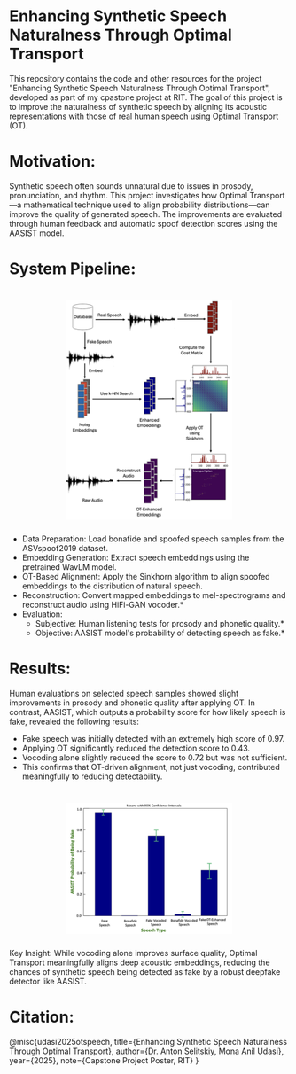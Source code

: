 # Enhancing Synthetic Speech Naturalness Through Optimal Transport

This repository contains the code and other resources for the project "Enhancing Synthetic Speech Naturalness Through Optimal Transport", developed as part of my cpastone project at RIT. The goal of this project is to improve the naturalness of synthetic speech by aligning its acoustic representations with those of real human speech using Optimal Transport (OT).

# Motivation:

Synthetic speech often sounds unnatural due to issues in prosody, pronunciation, and rhythm. This project investigates how Optimal Transport—a mathematical technique used to align probability distributions—can improve the quality of generated speech. The improvements are evaluated through human feedback and automatic spoof detection scores using the AASIST model.

# System Pipeline:

 <h1 align = "center"><img src="https://github.com/mu9326/OT-Speech-Enhancement/blob/main/sys_pipeline.png" width="300" /></h1>

- Data Preparation: Load bonafide and spoofed speech samples from the ASVspoof2019 dataset.
- Embedding Generation: Extract speech embeddings using the pretrained WavLM model.
- OT-Based Alignment: Apply the Sinkhorn algorithm to align spoofed embeddings to the distribution of natural speech.
- Reconstruction: Convert mapped embeddings to mel-spectrograms and reconstruct audio using HiFi-GAN vocoder.*
- Evaluation:
    - Subjective: Human listening tests for prosody and phonetic quality.*
    - Objective: AASIST model's probability of detecting speech as fake.*

# Results:
Human evaluations on selected speech samples showed slight improvements in prosody and phonetic quality after applying OT. In contrast, AASIST, which outputs a probability score for how likely speech is fake, revealed the following results:
- Fake speech was initially detected with an extremely high score of 0.97.
- Applying OT significantly reduced the detection score to 0.43.
- Vocoding alone slightly reduced the score to 0.72 but was not sufficient.
- This confirms that OT-driven alignment, not just vocoding, contributed meaningfully to reducing detectability.

 <h1 align = "center"><img src="https://github.com/mu9326/OT-Speech-Enhancement/blob/main/results.png" width="300" /></h1>

Key Insight:
While vocoding alone improves surface quality, Optimal Transport meaningfully aligns deep acoustic embeddings, reducing the chances of synthetic speech being detected as fake by a robust deepfake detector like AASIST.


# Citation:
@misc{udasi2025otspeech,
  title={Enhancing Synthetic Speech Naturalness Through Optimal Transport},
  author={Dr. Anton Selitskiy, Mona Anil Udasi},
  year={2025},
  note={Capstone Project Poster, RIT}
}


